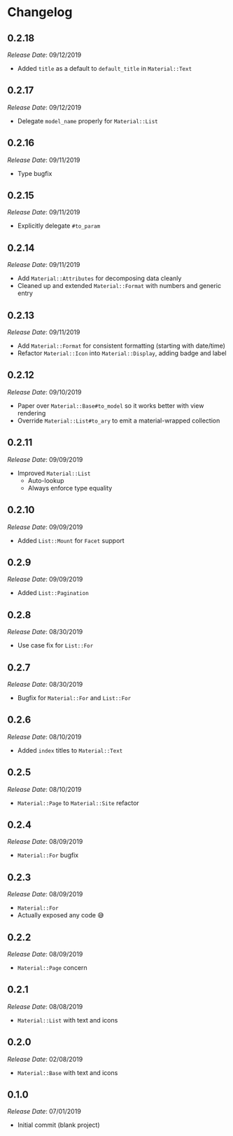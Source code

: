 # Changelog

## 0.2.18

*Release Date*: 09/12/2019

- Added `title` as a default to `default_title` in `Material::Text`

## 0.2.17

*Release Date*: 09/12/2019

- Delegate `model_name` properly for `Material::List`

## 0.2.16

*Release Date*: 09/11/2019

- Type bugfix

## 0.2.15

*Release Date*: 09/11/2019

- Explicitly delegate `#to_param`

## 0.2.14

*Release Date*: 09/11/2019

- Add `Material::Attributes` for decomposing data cleanly
- Cleaned up and extended `Material::Format` with numbers and generic entry

## 0.2.13

*Release Date*: 09/11/2019

- Add `Material::Format` for consistent formatting (starting with date/time)
- Refactor `Material::Icon` into `Material::Display`, adding badge and label

## 0.2.12

*Release Date*: 09/10/2019

- Paper over `Material::Base#to_model` so it works better with view rendering 
- Override `Material::List#to_ary` to emit a material-wrapped collection

## 0.2.11

*Release Date*: 09/09/2019

- Improved `Material::List`
  - Auto-lookup
  - Always enforce type equality

## 0.2.10

*Release Date*: 09/09/2019

- Added `List::Mount` for `Facet` support

## 0.2.9

*Release Date*: 09/09/2019

- Added `List::Pagination`

## 0.2.8

*Release Date*: 08/30/2019

- Use case fix for `List::For`

## 0.2.7

*Release Date*: 08/30/2019

- Bugfix for `Material::For` and `List::For`

## 0.2.6

*Release Date*: 08/10/2019

- Added `index` titles to `Material::Text`

## 0.2.5

*Release Date*: 08/10/2019

- `Material::Page` to `Material::Site` refactor

## 0.2.4

*Release Date*: 08/09/2019

- `Material::For` bugfix

## 0.2.3

*Release Date*: 08/09/2019

- `Material::For`
- Actually exposed any code 😅

## 0.2.2

*Release Date*: 08/09/2019

- `Material::Page` concern

## 0.2.1

*Release Date*: 08/08/2019

- `Material::List` with text and icons

## 0.2.0

*Release Date*: 02/08/2019

- `Material::Base` with text and icons

## 0.1.0

*Release Date*: 07/01/2019

- Initial commit (blank project)
